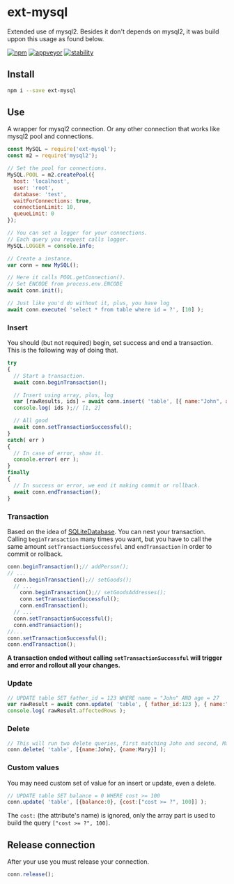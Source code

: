# ext-mysql
Extended use of mysql2. Besides it don't depends on mysql2, it was build uppon this usage as found below.

[![npm][npm]][npm-url]
[![appveyor][appveyor]][appveyor-url]
[![stability][stability]][stability-url]

## Install
```bash
npm i --save ext-mysql
```

## Use
A wrapper for mysql2 connection. Or any other connection that works like mysql2 pool and connections.
```javascript
const MySQL = require('ext-mysql');
const m2 = require('mysql2');

// Set the pool for connections.
MySQL.POOL = m2.createPool({
  host: 'localhost',
  user: 'root',
  database: 'test',
  waitForConnections: true,
  connectionLimit: 10,
  queueLimit: 0
});

// You can set a logger for your connections.
// Each query you request calls logger.
MySQL.LOGGER = console.info;

// Create a instance.
var conn = new MySQL();

// Here it calls POOL.getConnection().
// Set ENCODE from process.env.ENCODE
await conn.init();

// Just like you'd do without it, plus, you have log
await conn.execute( 'select * from table where id = ?', [10] );
```

### Insert
You should (but not required) begin, set success and end a transaction. This is the following way of doing that.
```javascript
try
{
  // Start a transaction.
  await conn.beginTransaction();

  // Insert using array, plus, log
  var [rawResults, ids] = await conn.insert( 'table', [{ name:"John", age:27 }, { name:"Mary", age:25 }] );
  console.log( ids );// [1, 2]

  // All good
  await conn.setTransactionSuccessful();
}
catch( err )
{
  // In case of error, show it.
  console.error( err );
}
finally
{
  // In success or error, we end it making commit or rollback.
  await conn.endTransaction();
}
```

### Transaction 
Based on the idea of [SQLiteDatabase][SQLiteDatabase]. You can nest your transaction. Calling `beginTransaction` many times you want, but you have to call the same amount `setTransactionSuccessful` and `endTransaction` in order to commit or rollback.
```javascript
conn.beginTransaction();// addPerson();
// ...
  conn.beginTransaction();// setGoods();
  // ...
    conn.beginTransaction();// setGoodsAddresses();
    conn.setTransactionSuccessful();
    conn.endTransaction();
  // ...
  conn.setTransactionSuccessful();
  conn.endTransaction();
//...
conn.setTransactionSuccessful();
conn.endTransaction();
```
**A transaction ended without calling `setTransactionSuccessful` will trigger and error and rollout all your changes.**

### Update
```javascript
// UPDATE table SET father_id = 123 WHERE name = "John" AND age = 27
var rawResult = await conn.update( 'table', { father_id:123 }, { name:"John", age:27 } );
console.log( rawResult.affectedRows );
```

### Delete
```javascript
// This will run two delete queries, first matching John and second, Mary
conn.delete( 'table', [{name:John}, {name:Mary}] );
```

### Custom values
You may need custom set of value for an insert or update, even a delete.
```javascript
// UPDATE table SET balance = 0 WHERE cost >= 100
conn.update( 'table', [{balance:0}, {cost:["cost >= ?", 100]] );
```
The `cost:` (the attribute's name) is ignored, only the array part is used to build the query `["cost >= ?", 100]`.

## Release connection
After your use you must release your connection.
```javascript
conn.release();
```

[SQLiteDatabase]: https://github.com/aosp-mirror/platform_frameworks_base/blob/master/core/java/android/database/sqlite/SQLiteDatabase.java

[npm]: https://badge.fury.io/js/ext-mysql.svg
[npm-url]: https://npmjs.com/package/ext-mysql

[npm]: https://img.shields.io/npm/v/ext-mysql.svg
[npm-url]: https://npmjs.com/package/ext-mysql

[appveyor]: https://ci.appveyor.com/api/projects/status/hucvow1n0t3q3le3/branch/master?svg=true
[appveyor-url]: https://ci.appveyor.com/project/adriancmiranda/ext-mysql/branch/master

[stability]: http://badges.github.io/stability-badges/dist/experimental.svg
[stability-url]: https://cdn.meme.am/cache/instances/folder481/500x/9689481.jpg
